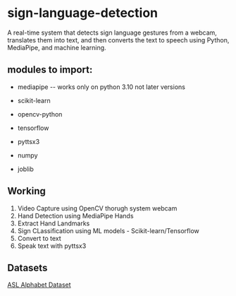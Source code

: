 # sign-language-detection

A real-time system that detects sign language gestures from a webcam, translates them into text, and then converts the text to speech using Python, MediaPipe, and machine learning.

## **modules to import:**

- mediapipe -- works only on python 3.10 not later versions

- scikit-learn

- opencv-python

- tensorflow

- pyttsx3

- numpy

- joblib

## **Working**

1. Video Capture using OpenCV thorugh system webcam
2. Hand Detection using MediaPipe Hands
3. Extract Hand Landmarks
4. Sign CLassification using ML models - Scikit-learn/Tensorflow
5. Convert to text 
6. Speak text with pyttsx3

## **Datasets**

[ASL Alphabet Dataset](https://www.kaggle.com/datasets/grassknoted/asl-alphabet)